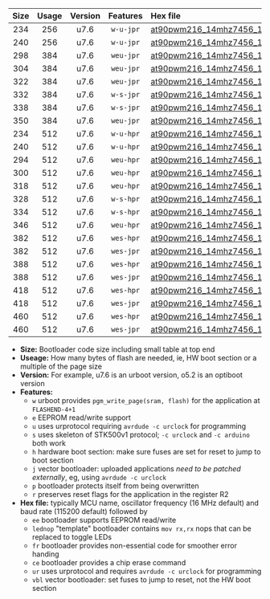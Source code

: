 |Size|Usage|Version|Features|Hex file|
|:-:|:-:|:-:|:-:|:--|
|234|256|u7.6|`w-u-jpr`|[at90pwm216_14mhz7456_115200bps_ur_vbl.hex](https://raw.githubusercontent.com/stefanrueger/urboot/main/at90pwm216_14mhz7456_115200bps_ur_vbl.hex)|
|240|256|u7.6|`w-u-jpr`|[at90pwm216_14mhz7456_115200bps_lednop_ur_vbl.hex](https://raw.githubusercontent.com/stefanrueger/urboot/main/at90pwm216_14mhz7456_115200bps_lednop_ur_vbl.hex)|
|298|384|u7.6|`weu-jpr`|[at90pwm216_14mhz7456_115200bps_ee_ur_vbl.hex](https://raw.githubusercontent.com/stefanrueger/urboot/main/at90pwm216_14mhz7456_115200bps_ee_ur_vbl.hex)|
|304|384|u7.6|`weu-jpr`|[at90pwm216_14mhz7456_115200bps_ee_lednop_ur_vbl.hex](https://raw.githubusercontent.com/stefanrueger/urboot/main/at90pwm216_14mhz7456_115200bps_ee_lednop_ur_vbl.hex)|
|322|384|u7.6|`weu-jpr`|[at90pwm216_14mhz7456_115200bps_ee_lednop_fr_ur_vbl.hex](https://raw.githubusercontent.com/stefanrueger/urboot/main/at90pwm216_14mhz7456_115200bps_ee_lednop_fr_ur_vbl.hex)|
|332|384|u7.6|`w-s-jpr`|[at90pwm216_14mhz7456_115200bps_vbl.hex](https://raw.githubusercontent.com/stefanrueger/urboot/main/at90pwm216_14mhz7456_115200bps_vbl.hex)|
|338|384|u7.6|`w-s-jpr`|[at90pwm216_14mhz7456_115200bps_lednop_vbl.hex](https://raw.githubusercontent.com/stefanrueger/urboot/main/at90pwm216_14mhz7456_115200bps_lednop_vbl.hex)|
|350|384|u7.6|`weu-jpr`|[at90pwm216_14mhz7456_115200bps_ee_lednop_fr_ce_ur_vbl.hex](https://raw.githubusercontent.com/stefanrueger/urboot/main/at90pwm216_14mhz7456_115200bps_ee_lednop_fr_ce_ur_vbl.hex)|
|234|512|u7.6|`w-u-hpr`|[at90pwm216_14mhz7456_115200bps_ur.hex](https://raw.githubusercontent.com/stefanrueger/urboot/main/at90pwm216_14mhz7456_115200bps_ur.hex)|
|240|512|u7.6|`w-u-hpr`|[at90pwm216_14mhz7456_115200bps_lednop_ur.hex](https://raw.githubusercontent.com/stefanrueger/urboot/main/at90pwm216_14mhz7456_115200bps_lednop_ur.hex)|
|294|512|u7.6|`weu-hpr`|[at90pwm216_14mhz7456_115200bps_ee_ur.hex](https://raw.githubusercontent.com/stefanrueger/urboot/main/at90pwm216_14mhz7456_115200bps_ee_ur.hex)|
|300|512|u7.6|`weu-hpr`|[at90pwm216_14mhz7456_115200bps_ee_lednop_ur.hex](https://raw.githubusercontent.com/stefanrueger/urboot/main/at90pwm216_14mhz7456_115200bps_ee_lednop_ur.hex)|
|318|512|u7.6|`weu-hpr`|[at90pwm216_14mhz7456_115200bps_ee_lednop_fr_ur.hex](https://raw.githubusercontent.com/stefanrueger/urboot/main/at90pwm216_14mhz7456_115200bps_ee_lednop_fr_ur.hex)|
|328|512|u7.6|`w-s-hpr`|[at90pwm216_14mhz7456_115200bps.hex](https://raw.githubusercontent.com/stefanrueger/urboot/main/at90pwm216_14mhz7456_115200bps.hex)|
|334|512|u7.6|`w-s-hpr`|[at90pwm216_14mhz7456_115200bps_lednop.hex](https://raw.githubusercontent.com/stefanrueger/urboot/main/at90pwm216_14mhz7456_115200bps_lednop.hex)|
|346|512|u7.6|`weu-hpr`|[at90pwm216_14mhz7456_115200bps_ee_lednop_fr_ce_ur.hex](https://raw.githubusercontent.com/stefanrueger/urboot/main/at90pwm216_14mhz7456_115200bps_ee_lednop_fr_ce_ur.hex)|
|382|512|u7.6|`wes-hpr`|[at90pwm216_14mhz7456_115200bps_ee.hex](https://raw.githubusercontent.com/stefanrueger/urboot/main/at90pwm216_14mhz7456_115200bps_ee.hex)|
|382|512|u7.6|`wes-jpr`|[at90pwm216_14mhz7456_115200bps_ee_vbl.hex](https://raw.githubusercontent.com/stefanrueger/urboot/main/at90pwm216_14mhz7456_115200bps_ee_vbl.hex)|
|388|512|u7.6|`wes-hpr`|[at90pwm216_14mhz7456_115200bps_ee_lednop.hex](https://raw.githubusercontent.com/stefanrueger/urboot/main/at90pwm216_14mhz7456_115200bps_ee_lednop.hex)|
|388|512|u7.6|`wes-jpr`|[at90pwm216_14mhz7456_115200bps_ee_lednop_vbl.hex](https://raw.githubusercontent.com/stefanrueger/urboot/main/at90pwm216_14mhz7456_115200bps_ee_lednop_vbl.hex)|
|418|512|u7.6|`wes-hpr`|[at90pwm216_14mhz7456_115200bps_ee_lednop_fr.hex](https://raw.githubusercontent.com/stefanrueger/urboot/main/at90pwm216_14mhz7456_115200bps_ee_lednop_fr.hex)|
|418|512|u7.6|`wes-jpr`|[at90pwm216_14mhz7456_115200bps_ee_lednop_fr_vbl.hex](https://raw.githubusercontent.com/stefanrueger/urboot/main/at90pwm216_14mhz7456_115200bps_ee_lednop_fr_vbl.hex)|
|460|512|u7.6|`wes-hpr`|[at90pwm216_14mhz7456_115200bps_ee_lednop_fr_ce.hex](https://raw.githubusercontent.com/stefanrueger/urboot/main/at90pwm216_14mhz7456_115200bps_ee_lednop_fr_ce.hex)|
|460|512|u7.6|`wes-jpr`|[at90pwm216_14mhz7456_115200bps_ee_lednop_fr_ce_vbl.hex](https://raw.githubusercontent.com/stefanrueger/urboot/main/at90pwm216_14mhz7456_115200bps_ee_lednop_fr_ce_vbl.hex)|

- **Size:** Bootloader code size including small table at top end
- **Useage:** How many bytes of flash are needed, ie, HW boot section or a multiple of the page size
- **Version:** For example, u7.6 is an urboot version, o5.2 is an optiboot version
- **Features:**
  + `w` urboot provides `pgm_write_page(sram, flash)` for the application at `FLASHEND-4+1`
  + `e` EEPROM read/write support
  + `u` uses urprotocol requiring `avrdude -c urclock` for programming
  + `s` uses skeleton of STK500v1 protocol; `-c urclock` and `-c arduino` both work
  + `h` hardware boot section: make sure fuses are set for reset to jump to boot section
  + `j` vector bootloader: uploaded applications *need to be patched externally*, eg, using `avrdude -c urclock`
  + `p` bootloader protects itself from being overwritten
  + `r` preserves reset flags for the application in the register R2
- **Hex file:** typically MCU name, oscillator frequency (16 MHz default) and baud rate (115200 default) followed by
  + `ee` bootloader supports EEPROM read/write
  + `lednop` "template" bootloader contains `mov rx,rx` nops that can be replaced to toggle LEDs
  + `fr` bootloader provides non-essential code for smoother error handing
  + `ce` bootloader provides a chip erase command
  + `ur` uses urprotocol and requires `avrdude -c urclock` for programming
  + `vbl` vector bootloader: set fuses to jump to reset, not the HW boot section
